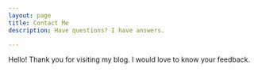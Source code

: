 ```yaml
---
layout: page
title: Contact Me
description: Have questions? I have answers.

---
```


Hello! Thank you for visiting my blog. I would love to know your feedback. 




